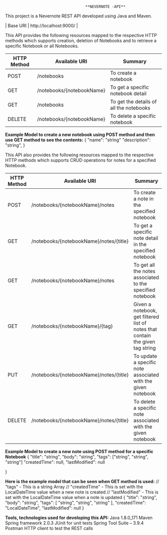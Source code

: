 
                                        **NEVERNOTE -API**
                                        
This project is a Nevernote REST API developed using Java and Maven.

| Base URI | http://localhost:9000/ |

This API provides the following resources mapped to the respective HTTP methods which supports creation, deletion of Notebooks and to retrieve a specific Notebook or all Notebooks. 

| HTTP Method | Available URI	 |   Summary |
| --- | --- | --- |
| POST | /notebooks | To create a notebook |
|  GET | /notebooks/{notebookName} | To get a specific notebook detail |
|  GET | /notebooks | To get the details of all the notebooks |
| DELETE | /notebooks/{notebookName} | To delete a specific notebook |


**Example Model to create a new notebook using POST method and then use GET method to see the contents:**
{
  "name": "string"
  "description": "string",
}

This API also provides the following resources mapped to the respective HTTP methods which supports CRUD operations for notes for a specified Notebook.

| HTTP Method | Available URI	 |   Summary |
| --- | --- | --- |
| POST | /notebooks/{notebookName}/notes | To create a note in the specified notebook |
| GET | /notebooks/{notebookName}/notes/{title} | To get a specific note detail in the specified notebook |
| GET | /notebooks/{notebookName}/notes | To get all the notes associated to the specified notebook |
| GET | /notebooks/{notebookName}/{tag} | Given a notebook, get filtered list of notes that contain the given tag string |
| PUT | /notebooks/{notebookName}/notes/{title} | To update a specific note associated with the given notebook |
| DELETE | /notebooks/{notebookName}/notes/{title} | To delete a specific note associated with the given notebook |


**Example Model to create a new note using POST method for a specific Notebook**
{
  "title": "string",
  "body": "string",
  "tags": ["string", "string", "string"]
  "createdTime": null,
  "lastModified": null

}

**Here is the example model that can be seen when GET method is used:**
// "tags" - This is a string Array
// "createdTime" - This is set with the LocalDateTime value when a new note is created
// "lastModified" - This is set with the LocalDateTime value when a note is updated
{
  "title": "string",
  "body": "string",
  "tags": [ "string", "string", "string" ], 
  "createdTime": "LocalDateTime",
  "lastModified": null
}

**Tools, technologies used for developing this API:**
Java 1.8.0_171
Maven
Spring framework 2.0.3
JUnit for unit tests
Spring Tool Suite – 3.9.4
Postman HTTP client to test the REST calls
